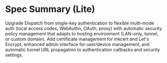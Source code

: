 # Spec Summary (Lite)

Upgrade Dispatch from single-key authentication to flexible multi-mode auth (local access codes, WebAuthn, OAuth, proxy) with automatic security policy management that adapts to hosting environment (LAN-only, tunnel, or custom domain). Add certificate management for mkcert and Let's Encrypt, enhanced admin interface for user/device management, and automatic tunnel URL propagation to authentication callbacks and security settings.